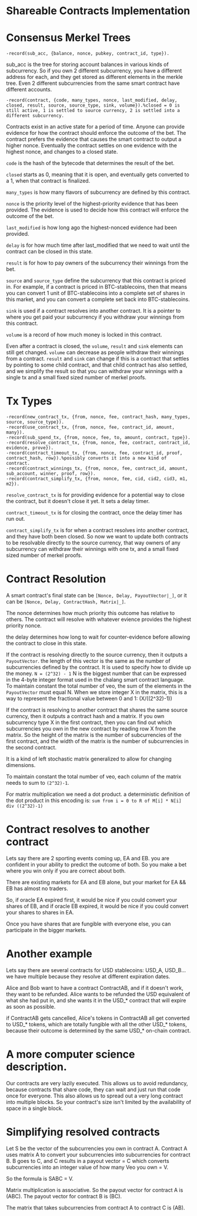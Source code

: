 Shareable Contracts Implementation
=============

Consensus Merkel Trees
=========

```
-record(sub_acc, {balance, nonce, pubkey, contract_id, type}).
```

sub_acc is the tree for storing account balances in various kinds of subcurrency.
So if you own 2 different subcurrency, you have a different address for each, and they get stored as different elements in the merkle tree.
Even 2 different subcurrencies from the same smart contract have different accounts.

```
-record(contract, {code, many_types, nonce, last_modified, delay, closed, result, source, source_type, sink, volume}).%closed = 0 is still active, 1 is settled to source currency, 2 is settled into a different subcurrency.
```

Contracts exist in an active state for a period of time. Anyone can provide evidence for how the contract should enforce the outcome of the bet. The contract prefers the evidence that causes the smart contract to output a higher nonce. Eventually the contract settles on one evidence with the highest nonce, and changes to a closed state.

`code` is the hash of the bytecode that determines the result of the bet.

`closed` starts as 0, meaning that it is open, and eventually gets converted to a 1, when that contract is finalized.

`many_types` is how many flavors of subcurrency are defined by this contract.

`nonce` is the priority level of the highest-priority evidence that has been provided. The evidence is used to decide how this contract will enforce the outcome of the bet.

`last_modified` is how long ago the highest-nonced evidence had been provided.

`delay` is for how much time after last_modified that we need to wait until the contract can be closed in this state.

`result` is for how to pay owners of the subcurrency their winnings from the bet.

`source` and `source_type` define the subcurrency that this contract is priced in. For example, if a contract is priced in BTC-stablecoins, then that means you can convert 1 unit of BTC-stablecoins into a complete set of shares in this market, and you can convert a complete set back into BTC-stablecoins.

`sink` is used if a contract resolves into another contract. It is a pointer to where you get paid your subcurrency if you withdraw your winnings from this contract.

`volume` is a record of how much money is locked in this contract.

Even after a contract is closed, the `volume`, `result` and `sink` elements can still get changed.
`volume` can decrease as people withdraw their winnings from a contract. 
`result` and `sink` can change if this is a contract that settles by pointing to some child contract, and that child contract has also settled, and we simplify the result so that you can withdraw your winnings with a single tx and a small fixed sized number of merkel proofs.


Tx Types
===========

```
-record(new_contract_tx, {from, nonce, fee, contract_hash, many_types, source, source_type}).
-record(use_contract_tx, {from, nonce, fee, contract_id, amount, many}).
-record(sub_spend_tx, {from, nonce, fee, to, amount, contract, type}).
-record(resolve_contract_tx, {from, nonce, fee, contract, contract_id, evidence, prove}).
-record(contract_timeout_tx, {from, nonce, fee, contract_id, proof, contract_hash, row}).%possibly converts it into a new kind of contract. 
-record(contract_winnings_tx, {from, nonce, fee, contract_id, amount, sub_account, winner, proof, row}).
-record(contract_simplify_tx, {from, nonce, fee, cid, cid2, cid3, m1, m2}).
```

`resolve_contract_tx` is for providing evidence for a potential way to close the contract, but it doesn't close it yet. It sets a delay timer.

`contract_timeout_tx` is for closing the contract, once the delay timer has run out.

`contract_simplify_tx` is for when a contract resolves into another contract, and they have both been closed. So now we want to update both contracts to be resolvable directly to the source currency, that way owners of any subcurrency can withdraw their winnings with one tx, and a small fixed sized number of merkel proofs.


Contract Resolution
===========

A smart contract's final state can be `[Nonce, Delay, PayoutVector|_]`, or it can be `[Nonce, Delay, ContractHash, Matrix|_]`.

The nonce determines how much priority this outcome has relative to others. The contract will resolve with whatever evience provides the highest priority nonce.

the delay determines how long to wait for counter-evidence before allowing the contract to close in this state.

If the contract is resolving directly to the source currency, then it outputs a `PayoutVector`. the length of this vector is the same as the number of subcurrencies defined by the contract. It is used to specify how to divide up the money.
`N = (2^32) - 1`
N is the biggest number that can be expressed in the 4-byte integer format used in the chalang smart contract language.
To maintain constant the total number of veo, the sum of the elements in the `PayoutVector` must equal N.
When we store integer X in the matrix, this is a way to represent the fractional value between 0 and 1: (X/((2^32)-1))


If the contract is resolving to another contract that shares the same source currency, then it outputs a contract hash and a matrix.
If you own subcurrency type X in the first contract, then you can find out which subcurrencies you own in the new contract by reading row X from the matrix.
So the height of the matrix is the number of subcurrencies of the first contract, and the width of the matrix is the number of subcurrencies in the second contract.

It is a kind of left stochastic matrix generalized to allow for changing dimensions.

To maintain constant the total number of veo, each column of the matrix needs to sum to `(2^32)-1`.


For matrix multiplication we need a dot product.
a deterministic definition of the dot product in this encoding is:
`sum from i = 0 to R of M[i] * N[i] div ((2^32)-1)`


Contract resolves to another contract
==============

Lets say there are 2 sporting events coming up, EA and EB.
you are confident in your ability to predict the outcome of both. So you make a bet where you win only if you are correct about both.

There are existing markets for EA and EB alone, but your market for EA && EB has almost no traders.

So, if oracle EA expired first, it would be nice if you could convert your shares of EB, and if oracle EB expired, it would be nice if you could convert your shares to shares in EA.

Once you have shares that are fungible with everyone else, you can participate in the bigger markets.


Another example
=======

Lets say there are several contracts for USD stablecoins: USD_A, USD_B...
we have multiple because they resolve at different expiration dates.

Alice and Bob want to have a contract ContractAB, and if it doesn't work, they want to be refunded.
Alice wants to be refunded the USD equivalent of what she had put in, and she wants it in the USD_* contract that will expire as soon as possible.

if ContractAB gets cancelled, Alice's tokens in ContractAB all get converted to USD_* tokens, which are totally fungible with all the other USD_* tokens, because their outcome is determined by the same USD_* on-chain contract.


A more computer science description.
========

Our contracts are very lazily executed. This allows us to avoid redundancy, because contracts that share code, they can wait and just run that code once for everyone. 
This also allows us to spread out a very long contract into multiple blocks. So your contract's size isn't limited by the availability of space in a single block.


Simplifying resolved contracts
===========

Let S be the vector of the subcurrencies you own in contract A.
Contract A uses matrix A to convert your subcurrencies into subcurrencies for contract B.
B goes to C, and C results in a payout vector = C which converts subcurrencies into an integer value of how many Veo you own = V.

So the formula is 
SABC = V.

Matrix multiplication is associative.
So the payout vector for contract A is (ABC).
The payout vector for contract B is (BC).

The matrix that takes subcurrencies from contract A to contract C is (AB).


